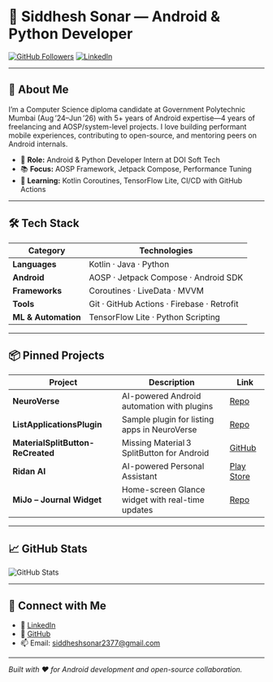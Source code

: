 # 🎉 Siddhesh Sonar — Android & Python Developer

[![GitHub Followers](https://img.shields.io/github/followers/Siddhesh2377?label=Follow&style=social)](https://github.com/Siddhesh2377) [![LinkedIn](https://img.shields.io/badge/LinkedIn-Siddhesh%20Sonar-blue?logo=linkedin)](https://www.linkedin.com/in/siddhesh-sonar-7840a7260/)

---

## 🔭 About Me

I’m a Computer Science diploma candidate at Government Polytechnic Mumbai (Aug ’24–Jun ’26) with 5+ years of Android expertise—4 years of freelancing and AOSP/system-level projects. I love building performant mobile experiences, contributing to open-source, and mentoring peers on Android internals.

- 🚀 **Role:** Android & Python Developer Intern at DOI Soft Tech
- 📚 **Focus:** AOSP Framework, Jetpack Compose, Performance Tuning
- 🌱 **Learning:** Kotlin Coroutines, TensorFlow Lite, CI/CD with GitHub Actions

---

## 🛠️ Tech Stack

| Category           | Technologies                             |
|--------------------|------------------------------------------|
| **Languages**      | Kotlin · Java · Python                   |
| **Android**        | AOSP · Jetpack Compose · Android SDK     |
| **Frameworks**     | Coroutines · LiveData · MVVM             |
| **Tools**          | Git · GitHub Actions · Firebase · Retrofit |
| **ML & Automation**| TensorFlow Lite · Python Scripting       |

---

## 📦 Pinned Projects

| Project                                           | Description                                      | Link                                                                                   |
|---------------------------------------------------|--------------------------------------------------|----------------------------------------------------------------------------------------|
| **NeuroVerse**                                    | AI-powered Android automation with plugins       | [Repo](https://github.com/Siddhesh2377/NeuroVerse)                                     |
| **ListApplicationsPlugin**                        | Sample plugin for listing apps in NeuroVerse     | [Repo](https://github.com/Siddhesh2377/ListApplicationsPlugin)                         |
| **MaterialSplitButton-ReCreated**                 | Missing Material 3 SplitButton for Android       | [GitHub](https://github.com/Siddhesh2377/MaterialSplitButton-ReCreated)                |
| **Ridan AI**                                      | AI-powered Personal Assistant                    | [Play Store](https://play.google.com/store/apps/details?id=com.ridan.ai&hl=en_IN)      |
| **MiJo – Journal Widget**                         | Home-screen Glance widget with real-time updates | [Repo](https://github.com/Siddhesh2377/MiJo-Journal-Widget)                            |

---

## 📈 GitHub Stats

![GitHub Stats](https://github-readme-stats.vercel.app/api?username=Siddhesh2377&show_icons=true&theme=android_green)

---

## 🤝 Connect with Me

- 🔗 [LinkedIn](https://www.linkedin.com/in/siddhesh-sonar-7840a7260/)
- 🐙 [GitHub](https://github.com/Siddhesh2377)
- 📫 Email: siddheshsonar2377@gmail.com

---

*Built with ❤️ for Android development and open-source collaboration.*
